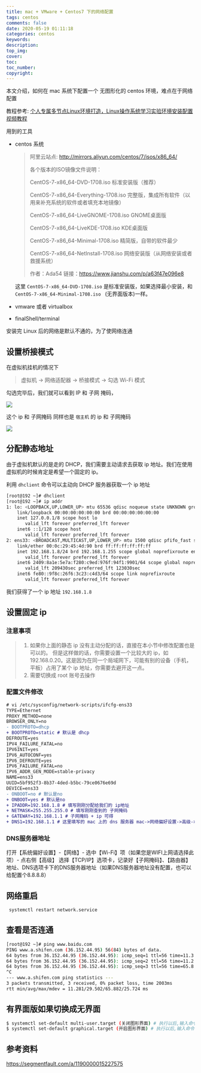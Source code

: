 ```yaml
---
title: mac + VMware + Centos7 下的网络配置
tags: centos
comments: false
date: 2020-05-19 01:11:18
categories: centos
keywords:
description:
top_img:
cover:
toc:
toc_number:
copyright:
---
```


本文介绍，如何在 mac 系统下配置一个 无图形化的 centos 环境，难点在于网络配置

教程参考:  [个人专属多节点Linux环境打造，Linux操作系统学习实验环境安装配置视频教程](https://www.bilibili.com/video/BV1bA411b7vs)

用到的工具

- centos 系统 

  > 阿里云站点: http://mirrors.aliyun.com/centos/7/isos/x86_64/
  >
  > 各个版本的ISO镜像文件说明：
  >
  > CentOS-7-x86_64-DVD-1708.iso        标准安装版（推荐）
  >
  > CentOS-7-x86_64-Everything-1708.iso    完整版，集成所有软件（以用来补充系统的软件或者填充本地镜像）
  >
  > CentOS-7-x86_64-LiveGNOME-1708.iso     GNOME桌面版  
  >
  > CentOS-7-x86_64-LiveKDE-1708.iso      KDE桌面版  
  >
  > CentOS-7-x86_64-Minimal-1708.iso      精简版，自带的软件最少
  >
  > CentOS-7-x86_64-NetInstall-1708.iso    网络安装版（从网络安装或者救援系统）
  >
  > 
  >
  > 作者：Ada54
  > 链接：https://www.jianshu.com/p/a63f47e096e8

  这里 `CentOS-7-x86_64-DVD-1708.iso` 是标准安装版，如果选择最小安装，和 `CentOS-7-x86_64-Minimal-1708.iso ` (无界面版本)一样。

- vmware 或者 virtualbox 

- finalShell/terminal

<!--more-->

安装完 Linux 后的网络是默认不通的，为了使网络连通

## 设置桥接模式

在虚拟机挂机的情况下

> 虚拟机 -> 网络适配器 -> 桥接模式 -> 勾选 Wi-Fi 模式

勾选完毕后，我们就可以看到 IP 和 子网 掩码，

![](https://cdn.jsdelivr.net/gh/PPsteven/pictures/img/20200519012620.png)

这个 ip 和 子网掩码 同样也是 `宿主机` 的 ip 和 子网掩码

![](https://cdn.jsdelivr.net/gh/PPsteven/pictures/img/20200519013251.png)



## 分配静态地址

由于虚拟机默认的是走的 DHCP，我们需要主动请求去获取 ip 地址。我们在使用虚拟机的时候肯定是希望一个固定的 ip。

利用 `dhclient` 命令可以主动向 DHCP 服务器获取一个 ip 地址

```bash
[root@192 ~]# dhclient
[root@192 ~]# ip addr
1: lo: <LOOPBACK,UP,LOWER_UP> mtu 65536 qdisc noqueue state UNKNOWN group default qlen 1000
    link/loopback 00:00:00:00:00:00 brd 00:00:00:00:00:00
    inet 127.0.0.1/8 scope host lo
       valid_lft forever preferred_lft forever
    inet6 ::1/128 scope host 
       valid_lft forever preferred_lft forever
2: ens33: <BROADCAST,MULTICAST,UP,LOWER_UP> mtu 1500 qdisc pfifo_fast state UP group default qlen 1000
    link/ether 00:0c:29:45:4d:90 brd ff:ff:ff:ff:ff:ff
    inet 192.168.1.8/24 brd 192.168.1.255 scope global noprefixroute ens33
       valid_lft forever preferred_lft forever
    inet6 2409:8a1e:5e7a:f280:c9ed:976f:94f1:9901/64 scope global noprefixroute dynamic 
       valid_lft 209430sec preferred_lft 123030sec
    inet6 fe80::9f8c:26f6:3c23:c4d3/64 scope link noprefixroute 
       valid_lft forever preferred_lft forever
```

我们获得了一个 ip 地址 `192.168.1.8`

## 设置固定 ip

### 注意事项

> 1. 如果你上面的静态 ip 没有主动分配的话，直接在本小节中修改配置也是可以的。
>    但是这样做的话，你需要设置一个比较大的 ip，如 192.168.0.20。这是因为在同一个局域网下，可能有别的设备（手机，平板）占用了某个 ip 地址，你需要去避开这一点。
> 2. 需要切换成 root 账号去操作

### 配置文件修改

```diff
# vi /etc/sysconfig/network-scripts/ifcfg-ens33 
TYPE=Ethernet
PROXY_METHOD=none 
BROWSER_ONLY=no
- BOOTPROTO=dhcp
+ BOOTPROTO=static # 默认是 dhcp
DEFROUTE=yes
IPV4_FAILURE_FATAL=no
IPV6INIT=yes
IPV6_AUTOCONF=yes
IPV6_DEFROUTE=yes
IPV6_FAILURE_FATAL=no
IPV6_ADDR_GEN_MODE=stable-privacy
NAME=ens33
UUID=5bf952f3-8b37-4ded-b5bc-79ce0676e69d
DEVICE=ens33
- ONBOOT=no # 默认是no
+ ONBOOT=yes # 默认是no
+ IPADDR=192.168.1.8 # 填写刚刚分配给我们的 ip地址
+ NETMASK=255.255.255.0 # 填写刚刚查到的 子网掩码
+ GATEWAY=192.168.1.1 # 子网掩码 + ip 可得
+ DNS1=192.168.1.1 # 这里填写的 mac 上的 dns 服务器 mac->网络偏好设置->高级->DNS 可以查到
```

### DNS服务器地址

打开【系统偏好设置】-【网络】- 选中【Wi-Fi】项（如果您是WIFI上网请选择此项）- 点右侧【高级】
选择【TCP/IP】选项卡，记录好【子网掩码】、【路由器】地址、DNS选项卡下的DNS服务器地址（如果DNS服务器地址没有配置，也可以给配置个8.8.8.8）



## 网络重启

```bash
 systemctl restart network.service
```

## 查看是否连通

```bash
[root@192 ~]# ping www.baidu.com
PING www.a.shifen.com (36.152.44.95) 56(84) bytes of data.
64 bytes from 36.152.44.95 (36.152.44.95): icmp_seq=1 ttl=56 time=11.3 ms
64 bytes from 36.152.44.95 (36.152.44.95): icmp_seq=2 ttl=56 time=11.2 ms
64 bytes from 36.152.44.95 (36.152.44.95): icmp_seq=3 ttl=56 time=65.8 ms
^C
--- www.a.shifen.com ping statistics ---
3 packets transmitted, 3 received, 0% packet loss, time 2003ms
rtt min/avg/max/mdev = 11.281/29.502/65.882/25.724 ms
```

## 有界面版如果切换成无界面

```bash
$ systemctl set-default multi-user.target (关闭图形界面) # 执行以后,输入命令 reboot 重启机器就可以
$ systemctl set-default graphical.target (开启图形界面) # 执行以后,输入命令 reboot 重启机器就可以
```



## 参考资料

https://segmentfault.com/a/1190000015227575